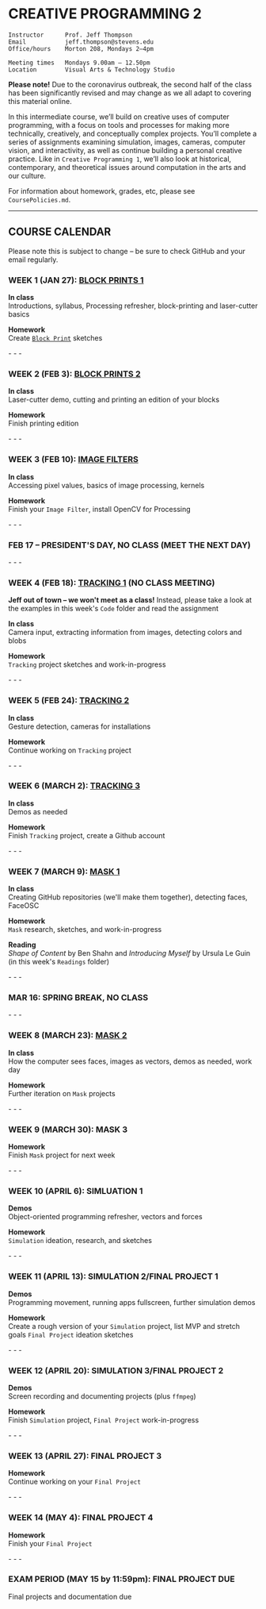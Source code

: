 # CREATIVE PROGRAMMING 2

    Instructor      Prof. Jeff Thompson
    Email           jeff.thompson@stevens.edu
    Office/hours    Morton 208, Mondays 2–4pm

    Meeting times   Mondays 9.00am – 12.50pm
    Location        Visual Arts & Technology Studio

**Please note!** Due to the coronavirus outbreak, the second half of the class has been significantly revised and may change as we all adapt to covering this material online.

In this intermediate course, we’ll build on creative uses of computer programming, with a focus on tools and processes for making more technically, creatively, and conceptually complex projects. You’ll complete a series of assignments examining simulation, images, cameras, computer vision, and interactivity, as well as continue building a personal creative practice. Like in `Creative Programming 1`, we’ll also look at historical, contemporary, and theoretical issues around computation in the arts and our culture.

For information about homework, grades, etc, please see `CoursePolicies.md`.

***

## COURSE CALENDAR
Please note this is subject to change – be sure to check GitHub and your email regularly.

### WEEK 1 (JAN 27): [BLOCK PRINTS 1](https://github.com/jeffThompson/CreativeProgramming2/blob/master/Assignments/Week01_BlockPrints.md)  
**In class**  
Introductions, syllabus, Processing refresher, block-printing and laser-cutter basics  

**Homework**  
Create [`Block Print`](https://github.com/jeffThompson/CreativeProgramming2/blob/master/Assignments/Week01_BlockPrints.md) sketches  

\- \- \-

### WEEK 2 (FEB 3): [BLOCK PRINTS 2](https://github.com/jeffThompson/CreativeProgramming2/blob/master/Assignments/Week01_BlockPrints.md)  
**In class**  
Laser-cutter demo, cutting and printing an edition of your blocks  

**Homework**  
Finish printing edition  

\- \- \-

### WEEK 3 (FEB 10): [IMAGE FILTERS](https://github.com/jeffThompson/CreativeProgramming2/blob/master/Assignments/Week03_ImageFilters.md)  
**In class**  
Accessing pixel values, basics of image processing, kernels  

**Homework**  
Finish your `Image Filter`, install OpenCV for Processing  

\- \- \-  

### FEB 17 – PRESIDENT'S DAY, NO CLASS (MEET THE NEXT DAY)

\- \- \-

### WEEK 4 (FEB 18): [TRACKING 1](https://github.com/jeffThompson/CreativeProgramming2/blob/master/Assignments/Week04_Tracking.md) (NO CLASS MEETING)  
**Jeff out of town – we won't meet as a class!** Instead, please take a look at the examples in this week's `Code` folder and read the assignment  

**In class**  
Camera input, extracting information from images, detecting colors and blobs  

**Homework**  
`Tracking` project sketches and work-in-progress  

\- \- \-

### WEEK 5 (FEB 24): [TRACKING 2](https://github.com/jeffThompson/CreativeProgramming2/blob/master/Assignments/Week04_Tracking.md)  
**In class**  
Gesture detection, cameras for installations  

**Homework**  
Continue working on `Tracking` project  

\- \- \-

### WEEK 6 (MARCH 2): [TRACKING 3](https://github.com/jeffThompson/CreativeProgramming2/blob/master/Assignments/Week04_Tracking.md)  
**In class**  
Demos as needed  

**Homework**  
Finish `Tracking` project, create a Github account  

\- \- \-

### WEEK 7 (MARCH 9): [MASK 1](https://github.com/jeffThompson/CreativeProgramming2/blob/master/Assignments/Week07_Mask.md)  
**In class**  
Creating GitHub repositories (we'll make them together), detecting faces, FaceOSC  

**Homework**  
`Mask` research, sketches, and work-in-progress  

**Reading**  
*Shape of Content* by Ben Shahn and *Introducing Myself* by Ursula Le Guin (in this week's `Readings` folder)  

\- \- \-  

### MAR 16: SPRING BREAK, NO CLASS  

\- \- \-

### WEEK 8 (MARCH 23): [MASK 2](https://github.com/jeffThompson/CreativeProgramming2/blob/master/Assignments/Week07_Mask.md)  
**In class**  
How the computer sees faces, images as vectors, demos as needed, work day  

**Homework**  
Further iteration on `Mask` projects  

\- \- \-

### WEEK 9 (MARCH 30): MASK 3
**Homework**  
Finish `Mask` project for next week  

\- \- \-

### WEEK 10 (APRIL 6): SIMLUATION 1  
**Demos**  
Object-oriented programming refresher, vectors and forces  

**Homework**  
`Simulation` ideation, research, and sketches

\- \- \-

### WEEK 11 (APRIL 13): SIMULATION 2/FINAL PROJECT 1  
**Demos**  
Programming movement, running apps fullscreen, further simulation demos  

**Homework**  
Create a rough version of your `Simulation` project, list MVP and stretch goals
`Final Project` ideation sketches

\- \- \-

### WEEK 12 (APRIL 20): SIMULATION 3/FINAL PROJECT 2  
**Demos**  
Screen recording and documenting projects (plus `ffmpeg`)  

**Homework**  
Finish `Simulation` project, `Final Project` work-in-progress

\- \- \-

### WEEK 13 (APRIL 27): FINAL PROJECT 3  
**Homework**  
Continue working on your `Final Project`

\- \- \-

### WEEK 14 (MAY 4): FINAL PROJECT 4  
**Homework**  
Finish your `Final Project`  

\- \- \-

### EXAM PERIOD (MAY 15 by 11:59pm): FINAL PROJECT DUE  
Final projects and documentation due  


